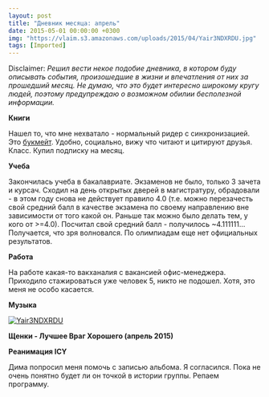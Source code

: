 ```yaml
---
layout: post
title: "Дневник месяца: апрель"
date: 2015-05-01 00:00:00 +0300
img: "https://vlaim.s3.amazonaws.com/uploads/2015/04/Yair3NDXRDU.jpg"
tags: [Imported]
---
```


Disclaimer:
_Решил вести некое подобие дневника, в котором буду описывать события, произошедшие в жизни и впечатления от них за прошедший месяц. Не думаю, что это будет интересно широкому кругу людей, поэтому предупреждаю о возможном обилии бесполезной информации._

**Книги**

Нашел то, что мне нехватало - нормальный ридер с синхронизацией. Это [букмейт](https://bookmate.com). Удобно, социально, вижу что читают и цитируют друзья. Класс. Купил подписку на месяц.

**Учеба**

Закончилась учеба в бакалавриате. Экзаменов не было, только 3 зачета и курсач. Сходил на день открытых дверей в магистратуру, обрадовали - в этом году снова не действует правило 4.0 (т.е. можно перезачесть свой средний балл в качестве экзамена по своему направлению вне зависимости от того какой он. Раньше так можно было делать тем, у кого от >=4.0). Посчитал свой средний балл - получилось ~4.111111... Получается, что зря волновался. По олимпиадам еще нет официальных результатов.

**Работа**

На работе какая-то вакханалия с вакансией офис-менеджера. Приходило стажироваться уже человек 5, никто не подошел. Хотя, это меня не особо касается.

**Музыка**

[![Yair3NDXRDU](https://vlaim.s3.amazonaws.com/uploads/2015/04/Yair3NDXRDU.jpg)](https://vlaim.s3.amazonaws.com/uploads/2015/04/Yair3NDXRDU.jpg)

**Щенки - Лучшее Враг Хорошего (апрель 2015)**

**Реанимация ICY**

Дима попросил меня помочь с записью альбома. Я согласился. Пока не очень понятно будет ли он точкой в истории группы. Репаем программу.